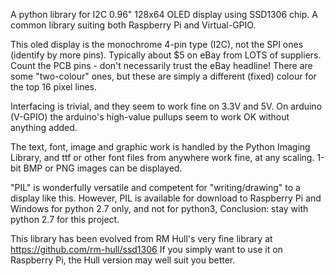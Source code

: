 A python library for I2C 0.96" 128x64 OLED display using SSD1306 chip.
A common library suiting both Raspberry Pi and Virtual-GPIO.

This oled display is the monochrome 4-pin type (I2C), not the SPI ones (identify by more pins).
Typically about $5 on eBay from LOTS of suppliers. Count the PCB pins - don't necessarily trust the eBay headline!
There are some "two-colour" ones, but these are simply a different (fixed) colour for the top 16 pixel lines.

Interfacing is trivial, and they seem to work fine on 3.3V and 5V.
On arduino (V-GPIO) the arduino's high-value pullups seem to work OK without anything added.

The text, font, image and graphic work is handled by the Python Imaging Library,
and ttf or other font files from anywhere work fine, at any scaling. 1-bit BMP or PNG images can be displayed.

"PIL" is wonderfully versatile and competent for "writing/drawing" to a display like this.
However, PIL is available for download to Raspberry Pi and Windows for python 2.7 only, and not for python3,
Conclusion: stay with python 2.7 for this project.

This library has been evolved from RM Hull's very fine library at
https://github.com/rm-hull/ssd1306
If you simply want to use it on Raspberry Pi, the Hull version may well suit you better.
